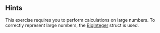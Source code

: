 ## Hints
This exercise requires you to perform calculations on large numbers. To correctly represent large numbers, the
[BigInteger](https://msdn.microsoft.com/en-us/library/system.numerics.biginteger(v=vs.110).aspx) struct is used.
